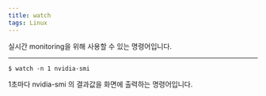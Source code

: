 ```yaml
---
title: watch
tags: Linux
---
```


실시간 monitoring을 위해 사용할 수 있는 명령어입니다. <br>

<!--more-->

---

    $ watch -n 1 nvidia-smi


1초마다 nvidia-smi 의 결과값을 화면에 출력하는 명령어입니다.
